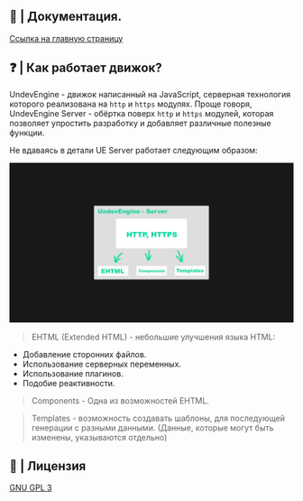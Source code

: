 ## 📕 | Документация.

[Ссылка на главную страницу](https://github.com/UndevSoftware/UndevEngine/tree/main/docs#readme)

## ❓ | Как работает движок?

UndevEngine - движок написанный на JavaScript, серверная технология которого реализована на `http` и `https` модулях. Проще говоря, UndevEngine Server - обёртка поверх `http` и `https` модулей, которая позволяет упростить разработку и добавляет различные полезные функции.

Не вдаваясь в детали UE Server работает следующим образом:

<img src="https://github.com/UndevSoftware/UndevEngine/blob/main/IMAGES/UndevEngine%20-%20Server.png">

> EHTML (Extended HTML) - небольшие улучшения языка HTML:

- Добавление сторонних файлов.
- Использование серверных переменных.
- Использование плагинов.
- Подобие реактивности.

> Components - Одна из возможностей EHTML.

> Templates - возможность создавать шаблоны, для последующей генерации с разными данными. (Данные, которые могут быть изменены, указываются отдельно)

## 📃 | Лицензия

[GNU GPL 3](https://github.com/UndevSoftware/UndevEngine/blob/main/LICENSE)
